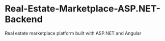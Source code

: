 # Real-Estate-Marketplace-ASP.NET-Backend
Real estate marketplace platform built with ASP.NET and Angular

